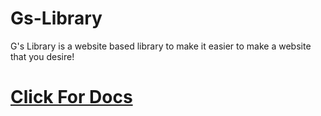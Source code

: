 # Gs-Library
G's Library is a website based library to make it easier to make a website that you desire!

# [Click For Docs](https://github.com/IfVar/Gs-Library/blob/main/docs.md)


